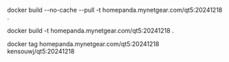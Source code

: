 
docker build --no-cache --pull -t homepanda.mynetgear.com/qt5:20241218 .

docker build -t homepanda.mynetgear.com/qt5:20241218 .

docker tag homepanda.mynetgear.com/qt5:20241218  kensouwj/qt5:20241218
